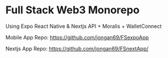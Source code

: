 # Full Stack Web3 Monorepo

Using Expo React Native &  Nextjs API + Moralis + WalletConnect

Mobile App Repo: https://github.com/jongan69/FSexpoApp

Nextjs App Repo: https://github.com/jongan69/FSnextApp/
